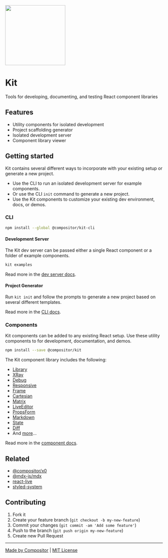 
<img width='192' height='192' src='https://compositor.io/logo/dist/kit.png' />

# Kit

Tools for developing, documenting, and testing React component libraries

## Features

- Utility components for isolated development
- Project scaffolding generator
- Isolated development server
- Component library viewer


## Getting started

Kit contains several different ways to incorporate with your existing setup or generate a new project.

- Use the CLI to run an isolated development server for example components.
- Or use the CLI `init` command to generate a new project.
- Use the Kit components to customize your existing dev environment, docs, or demos.

### CLI

```sh
npm install --global @compositor/kit-cli
```

#### Development Server

The Kit dev server can be passed either a single React component or a folder of example components.

```sh
kit examples
```

Read more in the [dev server docs](dev).

#### Project Generator

Run `kit init` and follow the prompts to generate a new project based on several different templates.

Read more in the [CLI docs](cli).

### Components

Kit components can be added to any existing React setup.
Use these utility components to for development, documentation, and demos.

```sh
npm install --save @compositor/kit
```

The Kit component library includes the following:

- [Library](core/docs/Library.md)
- [XRay](core/docs/XRay.md)
- [Debug](core/docs/Debug.md)
- [Responsive](core/docs/Responsive.md)
- [Frame](core/docs/Frame.md)
- [Cartesian](core/docs/Cartesian.md)
- [Matrix](core/docs/Matrix.md)
- [LiveEditor](core/docs/LiveEditor.md)
- [PropsForm](core/docs/PropsForm.md)
- [Markdown](core/docs/Markdown.md)
- [State](core/docs/State.md)
- [Diff](core/docs/Diff.md)
- And [more](core/docs)...

Read more in the [component docs](core).

## Related

- [@compositor/x0][x0]
- [@mdx-js/mdx][mdx]
- [react-live][react-live]
- [styled-system][styled-system]

## Contributing

1. Fork it
2. Create your feature branch (`git checkout -b my-new-feature`)
3. Commit your changes (`git commit -am 'Add some feature'`)
4. Push to the branch (`git push origin my-new-feature`)
5. Create new Pull Request

---

[Made by Compositor](https://compositor.io/)
|
[MIT License](license)

[x0]: https://github.com/c8r/x0
[mdx]: https://github.com/mdx-js/mdx
[react-live]: https://github.com/FormidableLabs/react-live
[styled-system]: https://github.com/jxnblk/styled-system
